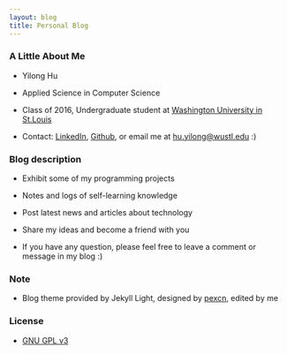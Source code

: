 ```yaml
---
layout: blog
title: Personal Blog
---
```


<link rel="stylesheet" href="/res/css/page.css">

### A Little About Me

- Yilong Hu

- Applied Science in Computer Science

- Class of 2016, Undergraduate student at [Washington University in St.Louis](https://www.wustl.edu)

- Contact: [LinkedIn](https://www.linkedin.com/in/huyilong), [Github](https://github.com/huyilong), or email me at hu.yilong@wustl.edu :)


### Blog description

- Exhibit some of my programming projects 

- Notes and logs of self-learning knowledge

- Post latest news and articles about technology 

- Share my ideas and become a friend with you

- If you have any question, please feel free to leave a comment or message in my blog :)

### Note

- Blog theme provided by Jekyll Light, designed by [pexcn](https://github.com/pexcn/Jekyll-Light), edited by me

### License

- [GNU GPL v3](http://www.gnu.org/licenses/gpl-3.0.html)
